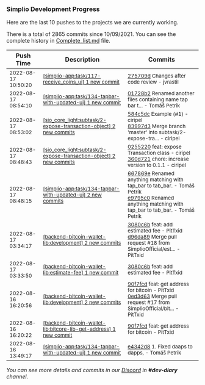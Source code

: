 
### Simplio Development Progress

Here are the last 10 pushes to the projects we are currently working.

There is a total of 2865 commits since 10/09/2021. You can see the complete history in
 [Complete_list.md](Complete_list.md) file.

| Push Time | Description | Commits |
| --- | --- | --- |
| <sub>2022-08-17 10:50:20</sub> | <sub>[[simplio-app:task/117\-receive\_coins\_ui] 1 new commit](https://github.com/SimplioOfficial/simplio-app/commit/275709dd99723ee399e21b2b53b9424f334a4037)</sub> | <sub>[275709d](https://github.com/SimplioOfficial/simplio-app/commit/275709dd99723ee399e21b2b53b9424f334a4037) Changes after code review - jvrastil</sub> |
| <sub>2022-08-17 08:54:10</sub> | <sub>[[simplio-app:task/134\-tapbar\-with\-updated\-ui] 1 new commit](https://github.com/SimplioOfficial/simplio-app/commit/01728b280092bed6e2d0136f70caea0fd7da106b)</sub> | <sub>[01728b2](https://github.com/SimplioOfficial/simplio-app/commit/01728b280092bed6e2d0136f70caea0fd7da106b) Renamed another files containing name tap bar t... - Tomáš Petrík</sub> |
| <sub>2022-08-17 08:53:02</sub> | <sub>[[sio_core_light:subtask/2\-expose\-transaction\-object] 2 new commits](https://github.com/SimplioOfficial/sio_core_light/compare/360d72146197...83997d3bb32e)</sub> | <sub>[584c5dc](https://github.com/SimplioOfficial/sio_core_light/commit/584c5dc82aefaca3e8981a344a364f5f31488c97) Example (#1) - ciripel<br>[83997d3](https://github.com/SimplioOfficial/sio_core_light/commit/83997d3bb32eba8ab195483aef5eb0094e2841d7) Merge branch 'master' into subtask/2-expose-tra... - ciripel</sub> |
| <sub>2022-08-17 08:48:43</sub> | <sub>[[sio_core_light:subtask/2\-expose\-transaction\-object] 2 new commits](https://github.com/SimplioOfficial/sio_core_light/compare/2123399c6dd5...360d72146197)</sub> | <sub>[0255220](https://github.com/SimplioOfficial/sio_core_light/commit/0255220bf9fa1b98a021a01b7f23bb13d362bb64) feat: expose Transaction class - ciripel<br>[360d721](https://github.com/SimplioOfficial/sio_core_light/commit/360d72146197b1d1414de4cbc6ed28673e358d02) chore: increase version to 0.1.1 - ciripel</sub> |
| <sub>2022-08-17 08:48:15</sub> | <sub>[[simplio-app:task/134\-tapbar\-with\-updated\-ui] 2 new commits](https://github.com/SimplioOfficial/simplio-app/compare/e4342d899da7...e9795c0bc0fb)</sub> | <sub>[667869e](https://github.com/SimplioOfficial/simplio-app/commit/667869e1d1ed03519eb8f5e20a496c0e48388784) Renamed anything matching with tap_bar to tab_bar. - Tomáš Petrík<br>[e9795c0](https://github.com/SimplioOfficial/simplio-app/commit/e9795c0bc0fb170710a2a4fd4ac582c944ee247a) Renamed anything matching with tap_bar to tab_bar. - Tomáš Petrík</sub> |
| <sub>2022-08-17 03:34:17</sub> | <sub>[[backend-bitcoin-wallet-lib:development] 2 new commits](https://github.com/SimplioOfficial/backend-bitcoin-wallet-lib/compare/0ed3d636c21d...d96da8929701)</sub> | <sub>[3080c6b](https://github.com/SimplioOfficial/backend-bitcoin-wallet-lib/commit/3080c6b3e42004b50b4a686a7870e377a457491c) feat: add estimated fee - PitTxid<br>[d96da89](https://github.com/SimplioOfficial/backend-bitcoin-wallet-lib/commit/d96da892970165e04bc099a70c104ab1d848f79d) Merge pull request #18 from SimplioOfficial/est... - PitTxid</sub> |
| <sub>2022-08-17 03:33:50</sub> | <sub>[[backend-bitcoin-wallet-lib:estimate\-fee] 1 new commit](https://github.com/SimplioOfficial/backend-bitcoin-wallet-lib/commit/3080c6b3e42004b50b4a686a7870e377a457491c)</sub> | <sub>[3080c6b](https://github.com/SimplioOfficial/backend-bitcoin-wallet-lib/commit/3080c6b3e42004b50b4a686a7870e377a457491c) feat: add estimated fee - PitTxid</sub> |
| <sub>2022-08-16 16:20:56</sub> | <sub>[[backend-bitcoin-wallet-lib:development] 2 new commits](https://github.com/SimplioOfficial/backend-bitcoin-wallet-lib/compare/751b8d636ddb...0ed3d636c21d)</sub> | <sub>[90f7fcd](https://github.com/SimplioOfficial/backend-bitcoin-wallet-lib/commit/90f7fcdafb52947b9a81a9d11bb44dc079c4782d) feat: get address for bitcoin - PitTxid<br>[0ed3d63](https://github.com/SimplioOfficial/backend-bitcoin-wallet-lib/commit/0ed3d636c21d10bcf0270582bf6b29b1657574a4) Merge pull request #17 from SimplioOfficial/bit... - PitTxid</sub> |
| <sub>2022-08-16 16:20:22</sub> | <sub>[[backend-bitcoin-wallet-lib:bitcore\-lib\-get\-address] 1 new commit](https://github.com/SimplioOfficial/backend-bitcoin-wallet-lib/commit/90f7fcdafb52947b9a81a9d11bb44dc079c4782d)</sub> | <sub>[90f7fcd](https://github.com/SimplioOfficial/backend-bitcoin-wallet-lib/commit/90f7fcdafb52947b9a81a9d11bb44dc079c4782d) feat: get address for bitcoin - PitTxid</sub> |
| <sub>2022-08-16 13:49:17</sub> | <sub>[[simplio-app:task/134\-tapbar\-with\-updated\-ui] 1 new commit](https://github.com/SimplioOfficial/simplio-app/commit/e4342d899da7c26e6832b4cbbb80f2ac6999ab2a)</sub> | <sub>[e4342d8](https://github.com/SimplioOfficial/simplio-app/commit/e4342d899da7c26e6832b4cbbb80f2ac6999ab2a) 1. Fixed daaps to dapps, - Tomáš Petrík</sub> |

_You can see more details and commits in our [Discord](https://discord.gg/aKhjuwZmdP) in **#dev-diary** channel._

